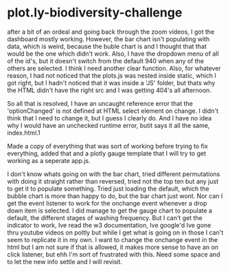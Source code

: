 # plot.ly-biodiversity-challenge

after a bit of an ordeal and going back through the zoom videos, I got the dashboard mostly working. However, the bar chart isn't populating with data, which is weird, because the buble chart is and I thought that that would be the one which didn't work.
Also, I have the dropdown menu of all of the id's, but it doesn't switch from the default 940 when any of the others are selected. I think I need another clear function.
Also, for whatever reason, I had not noticed that the plots.js was nested inside static, which I got right, but I hadn't noticed that it was inside a 'JS' folder, but thats why the HTML didn't have the right src and I was getting 404's all afternoon.

So all that is resolved, I have an uncaught reference error that the 'optionChanged' is not defined at HTML select element on change. I didn't think that I need to change it, but I guess I clearly do.
And I have no idea why I would have an unchecked runtime error, butit says it all the same, index.html.1

Made a copy of everything that was sort of working before trying to fix everything, added that and a plotly gauge template that I will try to get working as a seperate app.js.

I don't know whats going on with the bar chart, tried different permutations with doing it straight rather than reversed, tried not the top ten but any just to get it to populate something.
Tried just loading the default, which the bubble chart is more than happy to do, but the bar chart just wont.
Nor can I get the event listener to work for the onchange event whenever a drop down item is selected. I did manage to get the gauge chart to populate a default, the different stages of washing frequency.
But I can't get the indicator to work, Ive read the w3 documentation, Ive google'd Ive gone thru youtube videos on poltly but while I get what is going on in those I can't seem to replicate it in my own.
I want to change the onchange event in the html but I am not sure if that is allowed, it makes more sense to have an on click listener, but ehh I'm sort of frustrated with this.
Need some space and to let the new info settle and I will revisit.